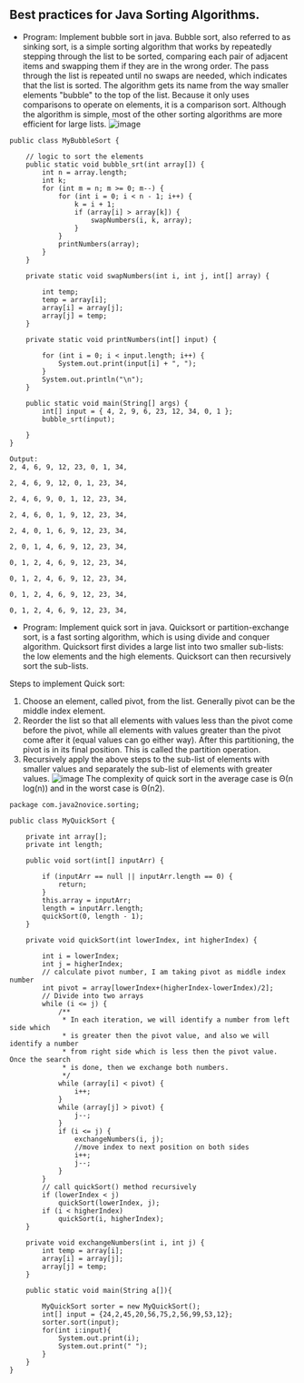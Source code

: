 ## Best practices for Java Sorting Algorithms. 


- Program: Implement bubble sort in java.
Bubble sort, also referred to as sinking sort, is a simple sorting algorithm that works by repeatedly stepping through the list to be sorted, comparing each pair of adjacent items and swapping them if they are in the wrong order. The pass through the list is repeated until no swaps are needed, which indicates that the list is sorted. The algorithm gets its name from the way smaller elements "bubble" to the top of the list. Because it only uses comparisons to operate on elements, it is a comparison sort. Although the algorithm is simple, most of the other sorting algorithms are more efficient for large lists.
![image](http://www.java2novice.com/images/bubblesort.jpeg)

```
public class MyBubbleSort {
  
    // logic to sort the elements
    public static void bubble_srt(int array[]) {
        int n = array.length;
        int k;
        for (int m = n; m >= 0; m--) {
            for (int i = 0; i < n - 1; i++) {
                k = i + 1;
                if (array[i] > array[k]) {
                    swapNumbers(i, k, array);
                }
            }
            printNumbers(array);
        }
    }
  
    private static void swapNumbers(int i, int j, int[] array) {
  
        int temp;
        temp = array[i];
        array[i] = array[j];
        array[j] = temp;
    }
  
    private static void printNumbers(int[] input) {
          
        for (int i = 0; i < input.length; i++) {
            System.out.print(input[i] + ", ");
        }
        System.out.println("\n");
    }
  
    public static void main(String[] args) {
        int[] input = { 4, 2, 9, 6, 23, 12, 34, 0, 1 };
        bubble_srt(input);
  
    }
}
```

```
Output:
2, 4, 6, 9, 12, 23, 0, 1, 34, 

2, 4, 6, 9, 12, 0, 1, 23, 34, 

2, 4, 6, 9, 0, 1, 12, 23, 34, 

2, 4, 6, 0, 1, 9, 12, 23, 34, 

2, 4, 0, 1, 6, 9, 12, 23, 34, 

2, 0, 1, 4, 6, 9, 12, 23, 34, 

0, 1, 2, 4, 6, 9, 12, 23, 34, 

0, 1, 2, 4, 6, 9, 12, 23, 34, 

0, 1, 2, 4, 6, 9, 12, 23, 34, 

0, 1, 2, 4, 6, 9, 12, 23, 34,
```

- Program: Implement quick sort in java.
Quicksort or partition-exchange sort, is a fast sorting algorithm, which is using divide and conquer algorithm. Quicksort first divides a large list into two smaller sub-lists: the low elements and the high elements. Quicksort can then recursively sort the sub-lists.

Steps to implement Quick sort:

1) Choose an element, called pivot, from the list. Generally pivot can be the middle index element.
2) Reorder the list so that all elements with values less than the pivot come before the pivot, while all elements with values greater than the pivot come after it (equal values can go either way). After this partitioning, the pivot is in its final position. This is called the partition operation.
3) Recursively apply the above steps to the sub-list of elements with smaller values and separately the sub-list of elements with greater values.
![image](http://www.java2novice.com/images/quick-sort1.png)
The complexity of quick sort in the average case is Θ(n log(n)) and in the worst case is Θ(n2).

```
package com.java2novice.sorting;
 
public class MyQuickSort {
     
    private int array[];
    private int length;
 
    public void sort(int[] inputArr) {
         
        if (inputArr == null || inputArr.length == 0) {
            return;
        }
        this.array = inputArr;
        length = inputArr.length;
        quickSort(0, length - 1);
    }
 
    private void quickSort(int lowerIndex, int higherIndex) {
         
        int i = lowerIndex;
        int j = higherIndex;
        // calculate pivot number, I am taking pivot as middle index number
        int pivot = array[lowerIndex+(higherIndex-lowerIndex)/2];
        // Divide into two arrays
        while (i <= j) {
            /**
             * In each iteration, we will identify a number from left side which 
             * is greater then the pivot value, and also we will identify a number 
             * from right side which is less then the pivot value. Once the search 
             * is done, then we exchange both numbers.
             */
            while (array[i] < pivot) {
                i++;
            }
            while (array[j] > pivot) {
                j--;
            }
            if (i <= j) {
                exchangeNumbers(i, j);
                //move index to next position on both sides
                i++;
                j--;
            }
        }
        // call quickSort() method recursively
        if (lowerIndex < j)
            quickSort(lowerIndex, j);
        if (i < higherIndex)
            quickSort(i, higherIndex);
    }
 
    private void exchangeNumbers(int i, int j) {
        int temp = array[i];
        array[i] = array[j];
        array[j] = temp;
    }
     
    public static void main(String a[]){
         
        MyQuickSort sorter = new MyQuickSort();
        int[] input = {24,2,45,20,56,75,2,56,99,53,12};
        sorter.sort(input);
        for(int i:input){
            System.out.print(i);
            System.out.print(" ");
        }
    }
}
```

